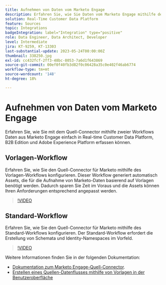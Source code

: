 ```yaml
---
title: Aufnehmen von Daten vom Marketo Engage
description: Erfahren Sie, wie Sie Daten vom Marketo Engage mithilfe des Quell-Connectors unter Verwendung der Standard- und Vorlagen-Workflows aufnehmen.
solution: Real-Time Customer Data Platform
feature: Sources
topic: Integrations
badgeIntegration: label="Integration" type="positive"
role: Data Engineer, Data Architect, Developer
level: Intermediate
jira: KT-9259, KT-13303
last-substantial-update: 2023-05-24T00:00:00Z
thumbnail: 338250.jpg
exl-id: cc432fcf-2ff3-48bc-8053-7a6d1f643869
source-git-commit: 00ef0f40fb3d82f0c06428a35c0e402f46ab6774
workflow-type: tm+mt
source-wordcount: '148'
ht-degree: 18%

---
```


# Aufnehmen von Daten vom Marketo Engage

Erfahren Sie, wie Sie mit dem Quell-Connector mithilfe zweier Workflows Daten aus Marketo Engage einfach in Real-time Customer Data Platform, B2B Edition und Adobe Experience Platform erfassen können.

## Vorlagen-Workflow

Erfahren Sie, wie Sie den Quell-Connector für Marketo mithilfe des Vorlagen-Workflows konfigurieren. Dieser Workflow generiert automatisch Assets, die für die Aufnahme von Marketo-Daten basierend auf Vorlagen benötigt werden. Dadurch sparen Sie Zeit im Voraus und die Assets können Ihren Anforderungen entsprechend angepasst werden.

>[!VIDEO](https://video.tv.adobe.com/v/3419550?learn=on)

## Standard-Workflow

Erfahren Sie, wie Sie den Quell-Connector für Marketo mithilfe des Standard-Workflows konfigurieren. Der Standard-Workflow erfordert die Erstellung von Schemata und Identity-Namespaces im Vorfeld.

>[!VIDEO](https://video.tv.adobe.com/v/338250?learn=on)

Weitere Informationen finden Sie in der folgenden Dokumentation:
* [Dokumentation zum Marketo Engage-Quell-Connector](https://experienceleague.adobe.com/docs/experience-platform/sources/connectors/adobe-applications/marketo/marketo.html).
* [Erstellen eines Quellen-Datenflusses mithilfe von Vorlagen in der Benutzeroberfläche](https://experienceleague.adobe.com/docs/experience-platform/sources/ui-tutorials/templates.html#)
